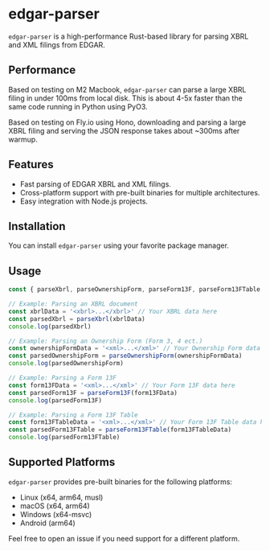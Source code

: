 # edgar-parser

`edgar-parser` is a high-performance Rust-based library for parsing XBRL and XML filings from EDGAR.

## Performance

Based on testing on M2 Macbook, `edgar-parser` can parse a large XBRL filing in under 100ms from local disk. This is about 4-5x faster than the same code running in Python using PyO3.

Based on testing on Fly.io using Hono, downloading and parsing a large XBRL filing and serving the JSON response takes about ~300ms after warmup.

## Features

- Fast parsing of EDGAR XBRL and XML filings.
- Cross-platform support with pre-built binaries for multiple architectures.
- Easy integration with Node.js projects.

## Installation

You can install `edgar-parser` using your favorite package manager.

## Usage

```javascript
const { parseXbrl, parseOwnershipForm, parseForm13F, parseForm13FTable } = require('edgar-parser')

// Example: Parsing an XBRL document
const xbrlData = '<xbrl>...</xbrl>' // Your XBRL data here
const parsedXbrl = parseXbrl(xbrlData)
console.log(parsedXbrl)

// Example: Parsing an Ownership Form (Form 3, 4 ect.)
const ownershipFormData = '<xml>...</xml>' // Your Ownership Form data here
const parsedOwnershipForm = parseOwnershipForm(ownershipFormData)
console.log(parsedOwnershipForm)

// Example: Parsing a Form 13F
const form13FData = '<xml>...</xml>' // Your Form 13F data here
const parsedForm13F = parseForm13F(form13FData)
console.log(parsedForm13F)

// Example: Parsing a Form 13F Table
const form13FTableData = '<xml>...</xml>' // Your Form 13F Table data here
const parsedForm13FTable = parseForm13FTable(form13FTableData)
console.log(parsedForm13FTable)
```

## Supported Platforms

`edgar-parser` provides pre-built binaries for the following platforms:

- Linux (x64, arm64, musl)
- macOS (x64, arm64)
- Windows (x64-msvc)
- Android (arm64)

Feel free to open an issue if you need support for a different platform.
